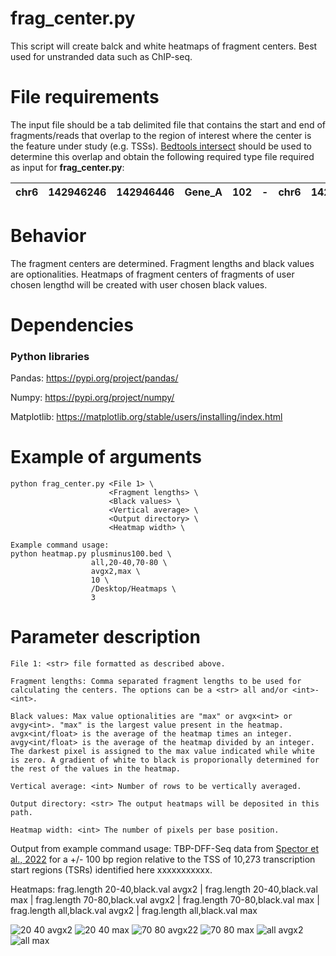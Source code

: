# frag_center.py #
This script will create balck and white heatmaps of fragment centers. Best used for unstranded data such as ChIP-seq.

# File requirements #
The input file should be a tab delimited file that contains the start and end of fragments/reads that overlap to the region of interest where the center is the feature under study (e.g. TSSs). [Bedtools intersect](https://bedtools.readthedocs.io/en/latest/content/tools/intersect.html) should be used to determine this overlap and obtain the following required type file required as input for **frag_center.py**:

| chr6 | 142946246 | 142946446 | Gene_A | 102 | - | chr6 | 142946247 | 142946248 | A00876:119:HW5F5DRXX:2:2207:29170:1157 | 255 | - |
| ---- |:---------:|:---------:|:------:|:---:|:-:|:----:|:---------:|:---------:|:--------------------------------------:|:---:|:-:|


# Behavior #
The fragment centers are determined. Fragment lengths and black values are optionalities. Heatmaps of fragment centers of fragments of user chosen lengthd will be created with user chosen black values. 

# Dependencies #
### Python libraries ###
Pandas: https://pypi.org/project/pandas/

Numpy: https://pypi.org/project/numpy/

Matplotlib: https://matplotlib.org/stable/users/installing/index.html

# Example of arguments #
```
python frag_center.py <File 1> \
                      <Fragment lengths> \
                      <Black values> \
                      <Vertical average> \
                      <Output directory> \
                      <Heatmap width> \

Example command usage: 
python heatmap.py plusminus100.bed \
                  all,20-40,70-80 \
                  avgx2,max \
                  10 \
                  /Desktop/Heatmaps \
                  3

```
# Parameter description #
```
File 1: <str> file formatted as described above.

Fragment lengths: Comma separated fragment lengths to be used for calculating the centers. The options can be a <str> all and/or <int>-<int>.

Black values: Max value optionalities are "max" or avgx<int> or avgy<int>. "max" is the largest value present in the heatmap. avgx<int/float> is the average of the heatmap times an integer. avgy<int/float> is the average of the heatmap divided by an integer. The darkest pixel is assigned to the max value indicated while white is zero. A gradient of white to black is proporionally determined for the rest of the values in the heatmap.

Vertical average: <int> Number of rows to be vertically averaged.

Output directory: <str> The output heatmaps will be deposited in this path. 

Heatmap width: <int> The number of pixels per base position.
```
Output from example command usage: TBP-DFF-Seq data from [Spector et al., 2022](https://www.nature.com/articles/s41467-022-29739-x) for a +/- 100 bp region relative to the TSS of 10,273 transcription start regions (TSRs) identified here xxxxxxxxxxx.

Heatmaps: frag.length 20-40,black.val avgx2 | frag.length 20-40,black.val max | frag.length 70-80,black.val avgx2 | frag.length 70-80,black.val max | frag.length all,black.val avgx2 | frag.length all,black.val max 

![20 40 avgx2](https://user-images.githubusercontent.com/38702786/166954004-c60c4ae2-de57-4450-80ba-ecd488d1b0a4.png)
![20 40 max](https://user-images.githubusercontent.com/38702786/166954007-63346351-24a6-40e2-bb51-b14501cf9496.png)
![70 80 avgx22](https://user-images.githubusercontent.com/38702786/166954008-297aaf9a-f135-41b9-ae7b-8f66ca999870.png)
![70 80 max](https://user-images.githubusercontent.com/38702786/166954010-232013bb-4ecf-42ad-8fc3-8612f66e188e.png)
![all avgx2](https://user-images.githubusercontent.com/38702786/166954011-e6231345-b7be-44a3-8d29-8816aff6dab1.png)
![all max](https://user-images.githubusercontent.com/38702786/166954013-6f73ae9f-0619-4395-9719-10a500e70bef.png)
